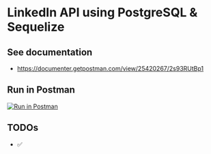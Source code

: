 # LinkedIn API using PostgreSQL & Sequelize

## See documentation

- https://documenter.getpostman.com/view/25420267/2s93RUtBp1

## Run in Postman

[![Run in Postman](https://run.pstmn.io/button.svg)](https://app.getpostman.com/run-collection/25420267-6e7e57db-1937-48f1-a059-4aac081a5b01?action=collection%2Ffork&collection-url=entityId%3D25420267-6e7e57db-1937-48f1-a059-4aac081a5b01%26entityType%3Dcollection%26workspaceId%3D190f09f5-0111-4d2a-92ae-7762917d4c51)

## TODOs

- ✅
